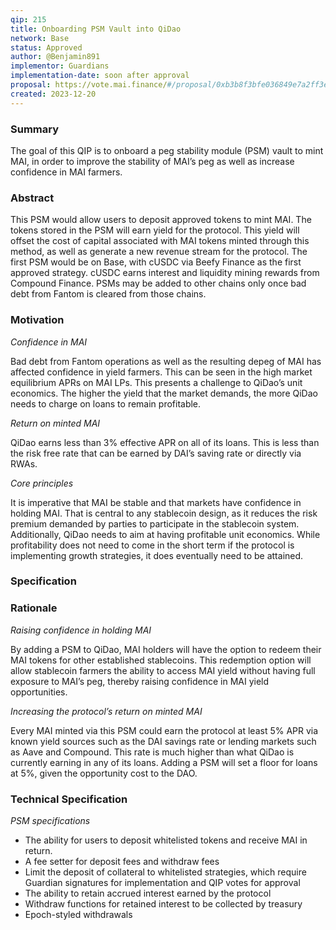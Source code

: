 ```yaml
---
qip: 215
title: Onboarding PSM Vault into QiDao
network: Base
status: Approved
author: @Benjamin891
implementor: Guardians
implementation-date: soon after approval
proposal: https://vote.mai.finance/#/proposal/0xb3b8f3bfe036849e7a2ff3e555a9cdf2048a0d42d6d8ada60df5ee67a6ee9147
created: 2023-12-20
---
```


### **Summary**

The goal of this QIP is to onboard a peg stability module (PSM) vault to mint MAI, in order to improve the stability of MAI’s peg as well as increase confidence in MAI farmers.

### **Abstract**

This PSM would allow users to deposit approved tokens to mint MAI. The tokens stored in the PSM will earn yield for the protocol. This yield will offset the cost of capital associated with MAI tokens minted through this method, as well as generate a new revenue stream for the protocol. The first PSM would be on Base, with cUSDC via Beefy Finance as the first approved strategy. cUSDC earns interest and liquidity mining rewards from Compound Finance. PSMs may be added to other chains only once bad debt from Fantom is cleared from those chains.

### **Motivation**

*Confidence in MAI*

Bad debt from Fantom operations as well as the resulting depeg of MAI has affected confidence in yield farmers. This can be seen in the high market equilibrium APRs on MAI LPs. This presents a challenge to QiDao’s unit economics. The higher the yield that the market demands, the more QiDao needs to charge on loans to remain profitable.

*Return on minted MAI*

QiDao earns less than 3% effective APR on all of its loans. This is less than the risk free rate that can be earned by DAI’s saving rate or directly via RWAs.

*Core principles*

It is imperative that MAI be stable and that markets have confidence in holding MAI. That is central to any stablecoin design, as it reduces the risk premium demanded by parties to participate in the stablecoin system. Additionally, QiDao needs to aim at having profitable unit economics. While profitability does not need to come in the short term if the protocol is implementing growth strategies, it does eventually need to be attained.

### **Specification**

### **Rationale**

*Raising confidence in holding MAI*

By adding a PSM to QiDao, MAI holders will have the option to redeem their MAI tokens for other established stablecoins. This redemption option will allow stablecoin farmers the ability to access MAI yield without having full exposure to MAI’s peg, thereby raising confidence in MAI yield opportunities.

*Increasing the protocol’s return on minted MAI*

Every MAI minted via this PSM could earn the protocol at least 5% APR via known yield sources such as the DAI savings rate or lending markets such as Aave and Compound. This rate is much higher than what QiDao is currently earning in any of its loans. Adding a PSM will set a floor for loans at 5%, given the opportunity cost to the DAO.

### **Technical Specification**

*PSM specifications*

* The ability for users to deposit whitelisted tokens and receive MAI in return.
* A fee setter for deposit fees and withdraw fees
* Limit the deposit of collateral to whitelisted strategies, which require Guardian signatures for implementation and QIP votes for approval
* The ability to retain accrued interest earned by the protocol
* Withdraw functions for retained interest to be collected by treasury
* Epoch-styled withdrawals
